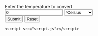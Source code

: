 <!DOCTYPE html>
<html lang="en">

<head>
    <meta charset="UTF-8">
    <meta http-equiv="X-UA-Compatible" content="IE=edge">
    <meta name="viewport" content="width=device-width, initial-scale=1.0">
    <link rel="stylesheet" href="style.css">
    <title>Temperature converter</title>
</head>

<body>
    <div class="container">
        <form id="calcTemp" onsubmit="calculateTemp(); return false">
            <label for="temp">Enter the temperature to convert</label>
            <br>
            <input type="number" name="temp" id="temp" value="0">
            <select name="temp_diff" id="temp_diff">
                <option value="cel">&#176;Celsius</option>
                <option value="fah">&#176;Fahrenheit</option>
            </select>
            <br>
            <input type="submit" name="temp" id="submit">
            <input type="reset" name="temp" id="reset">
            <br>
            <span id="result"></span>
        </form>
    </div>

    <script src="script.js"></script>
</body>

</html>
